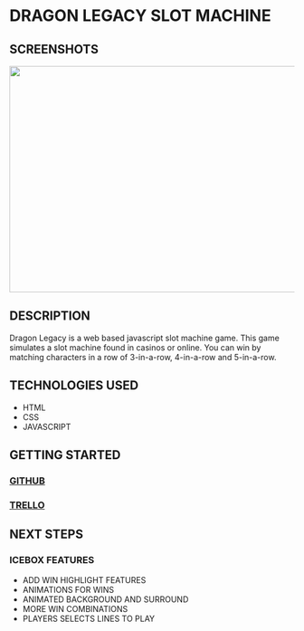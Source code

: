 # DRAGON LEGACY SLOT MACHINE

## SCREENSHOTS

<div id="header" align="center">
  <img src="https://imgur.com/t6XbMaX.png " width="800" height="400">
</div>

## DESCRIPTION
Dragon Legacy is a web based javascript slot machine game. This game simulates a slot machine found in casinos or online. You can win by matching characters in a row of 3-in-a-row, 4-in-a-row and 5-in-a-row.

## TECHNOLOGIES USED
* HTML
* CSS
* JAVASCRIPT

## GETTING STARTED

### [GITHUB](https://github.com/curtis-salcedo/Slot-Machine.git)
### [TRELLO](https://trello.com/b/9UCuiymD/personal-projects)

## NEXT STEPS
### ICEBOX FEATURES
* ADD WIN HIGHLIGHT FEATURES
* ANIMATIONS FOR WINS
* ANIMATED BACKGROUND AND SURROUND
* MORE WIN COMBINATIONS
* PLAYERS SELECTS LINES TO PLAY